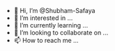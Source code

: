 - 👋 Hi, I’m @Shubham-Safaya
- 👀 I’m interested in ...
- 🌱 I’m currently learning ...
- 💞️ I’m looking to collaborate on ...
- 📫 How to reach me ...

<!---
Shubham-Safaya/Shubham-Safaya is a ✨ special ✨ repository because its `README.md` (this file) appears on your GitHub profile.
You can click the Preview link to take a look at your changes.
--->
